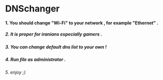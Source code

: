 # DNSchanger
#### 1. You should change "Wi-Fi" to your network , for example "Ethernet" .
##### 2. It is proper for iranians especially gamers .
##### 3. You can change default dns list to your own !
##### 4. Run file as administrator .
###### 5. enjoy ;)
